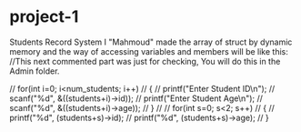 # project-1
Students Record System 
I "Mahmoud" made the array of struct by dynamic memory and the way of accessing variables and members will be like this:
//This next commented part was just for checking, You will do this in the Admin folder.

//    for(int i=0; i<num_students; i++)
//    {
//        printf("Enter Student ID\n");
//        scanf("%d", &((students+i)->id));
//        printf("Enter Student Age\n");
//        scanf("%d", &((students+i)->age));
//    }
//
//    for(int s=0; s<2; s++)
//    {
//        printf("%d", (students+s)->id);
//        printf("%d", (students+s)->age);
//    }
